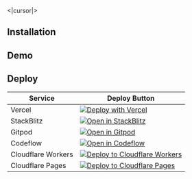 <|cursor|>

## Installation


## Demo

## Deploy
| Service | Deploy Button |
|---------|---------------|
| Vercel | [![Deploy with Vercel](https://vercel.com/button)](https://vercel.com/new/clone?repository-url=https%3A%2F%2Fgithub.com%2Fvercel%2Fnext.js%2Ftree%2Fcanary%2Fexamples%2Fhello-world) |
| StackBlitz | [![Open in StackBlitz](https://developer.stackblitz.com/img/open_in_stackblitz.svg)](https://stackblitz.com/github/___YOUR_PATH___) |
| Gitpod | [![Open in Gitpod](https://gitpod.io/button/open-in-gitpod.svg)](https://gitpod.io/#https://github.com/BloopAI/bloop) |
| Codeflow | [![Open in Codeflow](https://developer.stackblitz.com/img/open_in_codeflow.svg)](https:///pr.new/___GH_ACCOUNT__/___GH_REPOSITORY___) |
| Cloudflare Workers | [![Deploy to Cloudflare Workers](https://deploy.workers.cloudflare.com/button)](https://deploy.workers.cloudflare.com/?url=https://github.com/YOURUSERNAME/YOURREPO) |
| Cloudflare Pages | [![Deploy to Cloudflare Pages](https://deploy.pages.cloudflare.com/button)](https://deploy.pages.cloudflare.com/?url=https://github.com/YOURUSERNAME/YOURREPO) |
